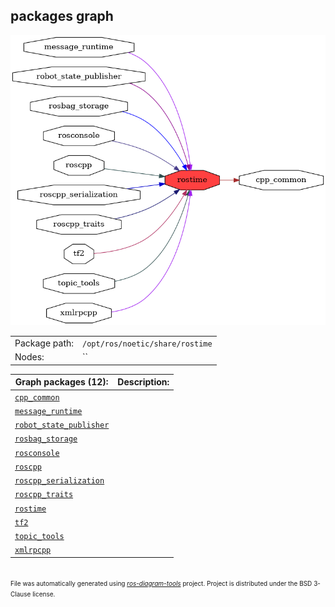 <!--
File was automatically generated using 'ros-diagram-tools' project.
Project is distributed under the BSD 3-Clause license.
-->

## packages graph

[![rostime](rostime.png "rostime")](rostime.png)

|     |     |
| --- | --- |
| Package path: | `/opt/ros/noetic/share/rostime` |
| Nodes: | `` |


| Graph packages (12): | Description: |
| -------------------- | ------------ |
| [`cpp_common`](cpp_common.md) |  |
| [`message_runtime`](message_runtime.md) |  |
| [`robot_state_publisher`](robot_state_publisher.md) |  |
| [`rosbag_storage`](rosbag_storage.md) |  |
| [`rosconsole`](rosconsole.md) |  |
| [`roscpp`](roscpp.md) |  |
| [`roscpp_serialization`](roscpp_serialization.md) |  |
| [`roscpp_traits`](roscpp_traits.md) |  |
| [`rostime`](rostime.md) |  |
| [`tf2`](tf2.md) |  |
| [`topic_tools`](topic_tools.md) |  |
| [`xmlrpcpp`](xmlrpcpp.md) |  |


</br>
<font size="1">
File was automatically generated using <a href="https://github.com/anetczuk/ros-diagram-tools"><i>ros-diagram-tools</i></a> project.
Project is distributed under the BSD 3-Clause license.
</font>
